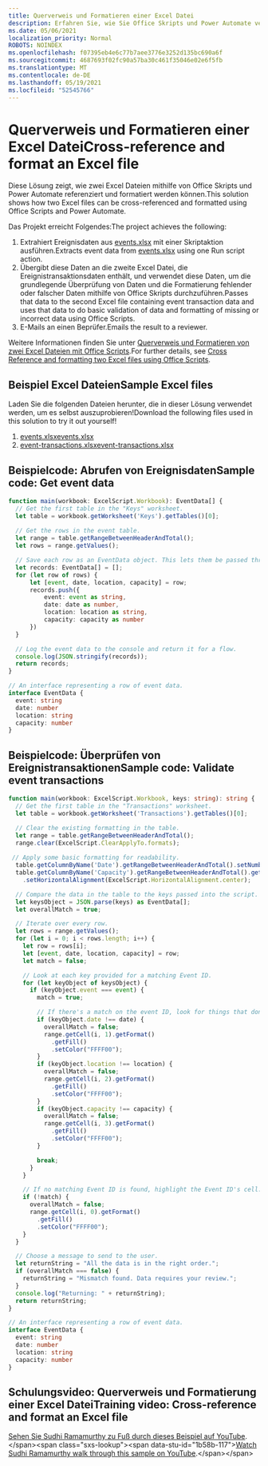 ```yaml
---
title: Querverweis und Formatieren einer Excel Datei
description: Erfahren Sie, wie Sie Office Skripts und Power Automate verwenden, um eine Excel Datei querzuverweisen und zu formatieren.
ms.date: 05/06/2021
localization_priority: Normal
ROBOTS: NOINDEX
ms.openlocfilehash: f07395eb4e6c77b7aee3776e3252d135bc690a6f
ms.sourcegitcommit: 4687693f02fc90a57ba30c461f35046e02e6f5fb
ms.translationtype: MT
ms.contentlocale: de-DE
ms.lasthandoff: 05/19/2021
ms.locfileid: "52545766"
---
```

# <a name="cross-reference-and-format-an-excel-file"></a><span data-ttu-id="1b58b-103">Querverweis und Formatieren einer Excel Datei</span><span class="sxs-lookup"><span data-stu-id="1b58b-103">Cross-reference and format an Excel file</span></span>

<span data-ttu-id="1b58b-104">Diese Lösung zeigt, wie zwei Excel Dateien mithilfe von Office Skripts und Power Automate referenziert und formatiert werden können.</span><span class="sxs-lookup"><span data-stu-id="1b58b-104">This solution shows how two Excel files can be cross-referenced and formatted using Office Scripts and Power Automate.</span></span>

<span data-ttu-id="1b58b-105">Das Projekt erreicht Folgendes:</span><span class="sxs-lookup"><span data-stu-id="1b58b-105">The project achieves the following:</span></span>

1. <span data-ttu-id="1b58b-106">Extrahiert Ereignisdaten aus <a href="events.xlsx">events.xlsx</a> mit einer Skriptaktion ausführen.</span><span class="sxs-lookup"><span data-stu-id="1b58b-106">Extracts event data from <a href="events.xlsx">events.xlsx</a> using one Run script action.</span></span>
1. <span data-ttu-id="1b58b-107">Übergibt diese Daten an die zweite Excel Datei, die Ereignistransaktionsdaten enthält, und verwendet diese Daten, um die grundlegende Überprüfung von Daten und die Formatierung fehlender oder falscher Daten mithilfe von Office Skripts durchzuführen.</span><span class="sxs-lookup"><span data-stu-id="1b58b-107">Passes that data to the second Excel file containing event transaction data and uses that data to do basic validation of data and formatting of missing or incorrect data using Office Scripts.</span></span>
1. <span data-ttu-id="1b58b-108">E-Mails an einen Beprüfer.</span><span class="sxs-lookup"><span data-stu-id="1b58b-108">Emails the result to a reviewer.</span></span>

<span data-ttu-id="1b58b-109">Weitere Informationen finden Sie unter [Querverweis und Formatieren von zwei Excel Dateien mit Office Scripts](https://powerusers.microsoft.com/t5/Power-Automate-Cookbook/Cross-Reference-and-formatting-two-Excel-files-using-Office/td-p/728535).</span><span class="sxs-lookup"><span data-stu-id="1b58b-109">For further details, see [Cross Reference and formatting two Excel files using Office Scripts](https://powerusers.microsoft.com/t5/Power-Automate-Cookbook/Cross-Reference-and-formatting-two-Excel-files-using-Office/td-p/728535).</span></span>

## <a name="sample-excel-files"></a><span data-ttu-id="1b58b-110">Beispiel Excel Dateien</span><span class="sxs-lookup"><span data-stu-id="1b58b-110">Sample Excel files</span></span>

<span data-ttu-id="1b58b-111">Laden Sie die folgenden Dateien herunter, die in dieser Lösung verwendet werden, um es selbst auszuprobieren!</span><span class="sxs-lookup"><span data-stu-id="1b58b-111">Download the following files used in this solution to try it out yourself!</span></span>

1. <span data-ttu-id="1b58b-112"><a href="events.xlsx">events.xlsx</a></span><span class="sxs-lookup"><span data-stu-id="1b58b-112"><a href="events.xlsx">events.xlsx</a></span></span>
1. <span data-ttu-id="1b58b-113"><a href="event-transactions.xlsx">event-transactions.xlsx</a></span><span class="sxs-lookup"><span data-stu-id="1b58b-113"><a href="event-transactions.xlsx">event-transactions.xlsx</a></span></span>

## <a name="sample-code-get-event-data"></a><span data-ttu-id="1b58b-114">Beispielcode: Abrufen von Ereignisdaten</span><span class="sxs-lookup"><span data-stu-id="1b58b-114">Sample code: Get event data</span></span>

```TypeScript
function main(workbook: ExcelScript.Workbook): EventData[] {
  // Get the first table in the "Keys" worksheet.
  let table = workbook.getWorksheet('Keys').getTables()[0];
  
  // Get the rows in the event table.
  let range = table.getRangeBetweenHeaderAndTotal();
  let rows = range.getValues();

  // Save each row as an EventData object. This lets them be passed through Power Automate.
  let records: EventData[] = [];
  for (let row of rows) {
      let [event, date, location, capacity] = row;
      records.push({
          event: event as string,
          date: date as number, 
          location: location as string,
          capacity: capacity as number
      })
  }

  // Log the event data to the console and return it for a flow.
  console.log(JSON.stringify(records));
  return records;
}

// An interface representing a row of event data.
interface EventData {
  event: string
  date: number
  location: string
  capacity: number
}
```

## <a name="sample-code-validate-event-transactions"></a><span data-ttu-id="1b58b-115">Beispielcode: Überprüfen von Ereignistransaktionen</span><span class="sxs-lookup"><span data-stu-id="1b58b-115">Sample code: Validate event transactions</span></span>

```TypeScript
function main(workbook: ExcelScript.Workbook, keys: string): string {
  // Get the first table in the "Transactions" worksheet.
  let table = workbook.getWorksheet('Transactions').getTables()[0];

  // Clear the existing formatting in the table.
  let range = table.getRangeBetweenHeaderAndTotal();
  range.clear(ExcelScript.ClearApplyTo.formats);
    
 // Apply some basic formatting for readability.
  table.getColumnByName('Date').getRangeBetweenHeaderAndTotal().setNumberFormatLocal("yyyy-mm-dd;@");
  table.getColumnByName('Capacity').getRangeBetweenHeaderAndTotal().getFormat()
    .setHorizontalAlignment(ExcelScript.HorizontalAlignment.center);

  // Compare the data in the table to the keys passed into the script.
  let keysObject = JSON.parse(keys) as EventData[];
  let overallMatch = true;

  // Iterate over every row.
  let rows = range.getValues();
  for (let i = 0; i < rows.length; i++) {
    let row = rows[i];
    let [event, date, location, capacity] = row;
    let match = false;

    // Look at each key provided for a matching Event ID.
    for (let keyObject of keysObject) {
      if (keyObject.event === event) {
        match = true;

        // If there's a match on the event ID, look for things that don't match and highlight them.
        if (keyObject.date !== date) {
          overallMatch = false;
          range.getCell(i, 1).getFormat()
            .getFill()
            .setColor("FFFF00");
        }
        if (keyObject.location !== location) {
          overallMatch = false;
          range.getCell(i, 2).getFormat()
            .getFill()
            .setColor("FFFF00");
        }
        if (keyObject.capacity !== capacity) {
          overallMatch = false;
          range.getCell(i, 3).getFormat()
            .getFill()
            .setColor("FFFF00");
        }

        break;
      }
    }

    // If no matching Event ID is found, highlight the Event ID's cell.
    if (!match) {
      overallMatch = false;
      range.getCell(i, 0).getFormat()
        .getFill()
        .setColor("FFFF00");      
    }  
  }

  // Choose a message to send to the user.
  let returnString = "All the data is in the right order.";
  if (overallMatch === false) {
    returnString = "Mismatch found. Data requires your review.";
  }
  console.log("Returning: " + returnString);
  return returnString;
}

// An interface representing a row of event data.
interface EventData {
  event: string
  date: number
  location: string
  capacity: number
}
```

## <a name="training-video-cross-reference-and-format-an-excel-file"></a><span data-ttu-id="1b58b-116">Schulungsvideo: Querverweis und Formatierung einer Excel Datei</span><span class="sxs-lookup"><span data-stu-id="1b58b-116">Training video: Cross-reference and format an Excel file</span></span>

<span data-ttu-id="1b58b-117">[Sehen Sie Sudhi Ramamurthy zu Fuß durch dieses Beispiel auf YouTube](https://youtu.be/dVwqBf483qo").</span><span class="sxs-lookup"><span data-stu-id="1b58b-117">[Watch Sudhi Ramamurthy walk through this sample on YouTube](https://youtu.be/dVwqBf483qo").</span></span>
